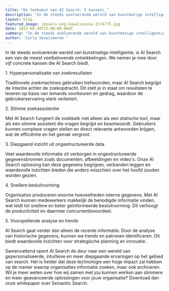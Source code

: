 ```yaml
---
title: "De toekomst van AI Search: 5 kansen\_"
description: "In de steeds evoluerende wereld van kunstmatige intelligentie, is AI Search een van de meest veelbelovende ontwikkelingen. We nemen je mee door vijf concrete kansen die AI Search biedt.\_"
layout: blog
featured_image: /pexels-evg-kowalievska-1174775.jpg
date: 2023-08-30T22:00:00.000Z
summary: "In de steeds evoluerende wereld van kunstmatige intelligentie, is AI Search een van de meest veelbelovende ontwikkelingen. We nemen je mee door vijf concrete kansen die AI Search biedt.\_\n\n"
author: 'Carla Verwijmeren '
---
```


In de steeds evoluerende wereld van kunstmatige intelligentie, is AI Search een van de meest veelbelovende ontwikkelingen. We nemen je mee door vijf concrete kansen die AI Search biedt. 

1\. Hyperpersonalisatie van zoekresultaten 

Traditionele zoekmachines gebruiken trefwoorden, maar AI Search begrijpt de intentie achter de zoekopdracht. Dit stelt je in staat om resultaten te leveren op basis van iemands voorkeuren en gedrag, waardoor de gebruikerservaring sterk verbetert. 

2\. Slimme zoekassistentie 

Met AI Search fungeert de zoekbalk niet alleen als een statische tool, maar als een slimme assistent die vragen begrijpt en beantwoordt. Gebruikers kunnen complexe vragen stellen en direct relevante antwoorden krijgen, wat de efficiëntie en het gemak vergroot. 

3\. Diepgaand inzicht uit ongestructureerde data 

Veel waardevolle informatie zit verborgen in ongestructureerde gegevensbronnen zoals documenten, afbeeldingen en video's. Onze AI Search oplossing kan deze gegevens begrijpen, verbanden leggen en waardevolle inzichten bieden die anders misschien over het hoofd zouden worden gezien. 

4\. Snellere besluitvorming 

Organisaties produceren enorme hoeveelheden interne gegevens. Met AI Search kunnen medewerkers makkelijk de benodigde informatie vinden, wat leidt tot snellere en beter geïnformeerde besluitvorming. Dit verhoogt de productiviteit en daarmee concurrentievoordeel. 

5\. Voorspellende analyse en trends 

AI Search gaat verder dan alleen de recente informatie. Door de analyse van historische gegevens, kunnen we trends en patronen identificeren. Dit biedt waardevolle inzichten voor strategische planning en innovatie. 

Samenvattend opent AI Search de deur naar een wereld van gepersonaliseerde, intuïtieve en meer diepgaande ervaringen op het gebied van search. Het is helder dat deze technologie een hoge impact zal hebben op de manier waarop organisaties informatie zoeken, maar ook archiveren. Wil je meer weten over hoe wij samen met jou kunnen werken aan slimmere en meer geavanceerde oplossingen voor jouw organisatie? Download dan onze whitepaper over Semantic Search. 

